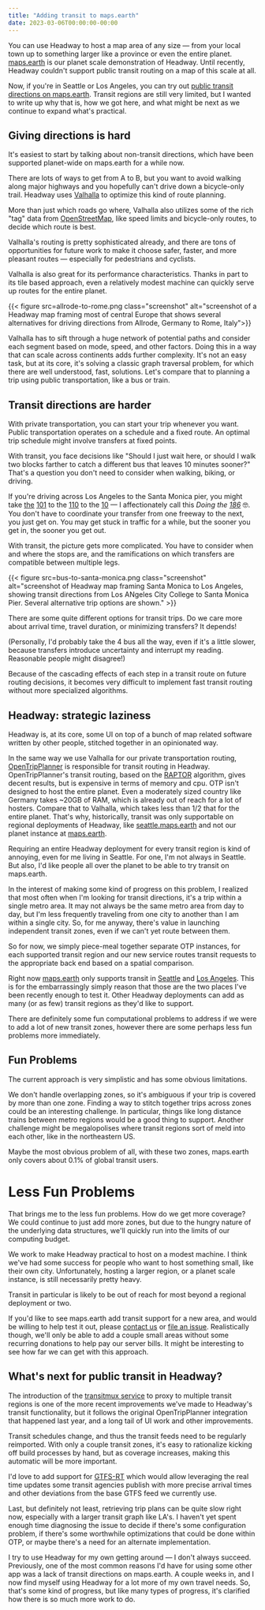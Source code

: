 ```yaml
---
title: "Adding transit to maps.earth"
date: 2023-03-06T00:00:00-00:00
---
```


You can use Headway to host a map area of any size — from your local town up to something larger like a province or even the entire planet.
[maps.earth](https://maps.earth) is our planet scale demonstration of Headway.
Until recently, Headway couldn't support public transit routing on a map of this scale at all.

Now, if you're in Seattle or Los Angeles, you can try out [public transit directions on maps.earth](https://maps.earth/directions/transit/openstreetmap%3Avenue%3Away%2F221703439/openstreetmap%3Avenue%3Away%2F226019357).
Transit regions are still very limited, but I wanted to write up why that is, how we got here, and what might be next as we continue to expand what's practical.

## Giving directions is hard

It's easiest to start by talking about non-transit directions, which have been supported planet-wide on maps.earth for a while now.

There are lots of ways to get from A to B, but you want to avoid walking along major highways and you hopefully can't drive down a bicycle-only trail.
Headway uses [Valhalla](https://github.com/valhalla/valhalla) to optimize this kind of route planning.

More than just which roads go where, Valhalla also utilizes some of the rich "tag" data from [OpenStreetMap](https://openstreetmap.org), like speed limits and bicycle-only routes, to decide which route is best.

Valhalla's routing is pretty sophisticated already, and there are tons of opportunities for future work to make it choose safer, faster, and more pleasant routes — especially for pedestrians and cyclists.

Valhalla is also great for its performance characteristics. Thanks in part to its tile based approach, even a relatively modest machine can quickly serve up routes for the entire planet.

{{< figure src=allrode-to-rome.png class="screenshot" alt="screenshot of a Headway map framing most of central Europe that shows several alternatives for driving directions from Allrode, Germany to Rome, Italy">}}

Valhalla has to sift through a huge network of potential paths and consider each segment based on mode, speed, and other factors.
Doing this in a way that can scale across continents adds further complexity.
It's not an easy task, but at its core, it's solving a classic graph traversal problem, for which there are well understood, fast, solutions.
Let's compare that to planning a trip using public transportation, like a bus or train.

## Transit directions are harder

With private transportation, you can start your trip whenever you want.
Public transportation operates on a schedule and a fixed route.
An optimal trip schedule might involve transfers at fixed points.

With transit, you face decisions like "Should I just wait here, or should I walk two blocks farther to catch a different bus that leaves 10 minutes sooner?"
That's a question you don't need to consider when walking, biking, or driving.

If you're driving across Los Angeles to the Santa Monica pier, you might take [the](https://la.curbed.com/2017/9/6/16264074/socal-los-angeles-the-freeways) [101](https://en.wikipedia.org/wiki/U.S._Route_101_in_California) to the [110](https://en.wikipedia.org/wiki/Interstate_110_and_State_Route_110_(California)) to the [10](https://en.wikipedia.org/wiki/Interstate_10_in_California)
— I affectionately call this _Doing the [186](http://google.com/search?q=186%20in%20binary)_ 🤓.
You don't have to coordinate your transfer from one freeway to the next, you just get on.
You may get stuck in traffic for a while, but the sooner you get in, the sooner you get out.

With transit, the picture gets more complicated. You have to consider when and where the stops are, and the ramifications on which transfers are compatible between multiple legs.

{{< figure src=bus-to-santa-monica.png class="screenshot" alt="screenshot of Headway map framing Santa Monica to Los Angeles, showing transit directions from Los ANgeles City College to Santa Monica Pier. Several alternative trip options are shown." >}}

There are some quite different options for transit trips. Do we care more about arrival time, travel duration, or minimizing transfers? It depends!

(Personally, I'd probably take the 4 bus all the way, even if it's a little slower, because transfers introduce uncertainty and interrupt my reading. Reasonable people might disagree!)

Because of the cascading effects of each step in a transit route on future routing decisions, it becomes very difficult to implement fast transit routing without more specialized algorithms.

## Headway: strategic laziness

Headway is, at its core, some UI on top of a bunch of map related software written by other people, stitched together in an opinionated way.

In the same way we use Valhalla for our private transportation routing, [OpenTripPlanner](https://www.opentripplanner.org) is responsible for transit routing in Headway.
OpenTripPlanner's transit routing, based on the [RAPTOR](https://www.microsoft.com/en-us/research/wp-content/uploads/2012/01/raptor_alenex.pdf) algorithm, gives decent results, but is expensive in terms of memory and cpu.
OTP isn't designed to host the entire planet. Even a moderately sized country like Germany takes ~20GB of RAM, which is already out of reach for a lot of hosters. Compare that to Valhalla, which takes less than 1/2 that for the entire planet.
That's why, historically, transit was only supportable on regional deployments of Headway, like [seattle.maps.earth](https://seattle.maps.earth) and not our planet instance at [maps.earth](https://maps.earth).

Requiring an entire Headway deployment for every transit region is kind of annoying, even for me living in Seattle. For one, I'm not always in Seattle. But also, I'd like people all over the planet to be able to try transit on maps.earth.

In the interest of making some kind of progress on this problem, I realized that most often when I'm looking for transit directions, it's a trip within a single metro area.
It may not always be the same metro area from day to day, but I'm less frequently traveling from one city to another than I am within a single city.
So, for me anyway, there's value in launching independent transit zones, even if we can't yet route between them.

So for now, we simply piece-meal together separate OTP instances, for each supported transit region and our new service routes transit requests to the appropriate back end based on a spatial comparison.

Right now [maps.earth](https://maps.earth) only supports transit in [Seattle](https://github.com/headwaymaps/headway/blob/v0.4.5/k8s/configs/planet/opentripplanner-seattle-deployment.yaml) and [Los Angeles](https://github.com/headwaymaps/headway/blob/v0.4.5/k8s/configs/planet/opentripplanner-losangeles-deployment.yaml). This is for the embarrassingly simply reason that those are the two places I've been recently enough to test it.
Other Headway deployments can add as many (or as few) transit regions as they'd like to support.

There are definitely some fun computational problems to address if we were to add a lot of new transit zones, however there are some perhaps less fun problems more immediately.

## Fun Problems

The current approach is very simplistic and has some obvious limitations.

We don't handle overlapping zones, so it's ambiguous if your trip is covered by more than one zone.
Finding a way to stitch together trips across zones could be an interesting challenge.
In particular, things like long distance trains between metro regions would be a good thing to support.
Another challenge might be megalopolises where transit regions sort of meld into each other, like in the northeastern US.

Maybe the most obvious problem of all, with these two zones, maps.earth only covers about 0.1% of global transit users.

# Less Fun Problems

That brings me to the less fun problems. How do we get more coverage? We could continue to just add more zones, but due to the hungry nature of the underlying data structures, we'll quickly run into the limits of our computing budget.

We work to make Headway practical to host on a modest machine. I think we've had some success for people who want to host something small, like their own city. Unfortunately, hosting a larger region, or a planet scale instance, is still necessarily pretty heavy. 

Transit in particular is likely to be out of reach for most beyond a regional deployment or two.

If you'd like to see maps.earth add transit support for a new area, and would be willing to help test it out, please [contact us](info@maps.earth) or [file an issue](https://github.com/headwaymaps/headway/issues/new).
Realistically though, we'll only be able to add a couple small areas without some recurring donations to help pay our server bills. It might be interesting to see how far we can get with this approach.

## What's next for public transit in Headway?

The introduction of the [transitmux service](https://github.com/headwaymaps/headway/tree/v0.4.5/services/transitmux) to proxy to multiple transit regions is one of the more recent improvements we've made to Headway's transit functionality, but it follows the original OpenTripPlanner integration that happened last year, and a long tail of UI work and other improvements.

Transit schedules change, and thus the transit feeds need to be regularly reimported.
With only a couple transit zones, it's easy to rationalize kicking off build processes by hand, but as coverage increases, making this automatic will be more important.

I'd love to add support for [GTFS-RT](https://developers.google.com/transit/gtfs-realtime/guides/feed-entities) which would allow leveraging the real time updates some transit agencies publish with more precise arrival times and other deviations from the base GTFS feed we currently use.

Last, but definitely not least, retrieving trip plans can be quite slow right now, especially with a larger transit graph like LA's.
I haven't yet spent enough time diagnosing the issue to decide if there's some configuration problem, if there's some worthwhile optimizations that could be done within OTP, or maybe there's a need for an alternate implementation.

I try to use Headway for my own getting around — I don't always succeed. Previously, one of the most common reasons I'd have for using some other app was a lack of transit directions on maps.earth.
A couple weeks in, and I now find myself using Headway for a lot more of my own travel needs.
So, that's some kind of progress, but like many types of progress, it's clarified how there is so much more work to do.
